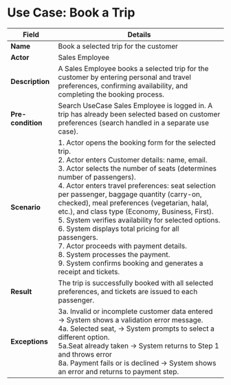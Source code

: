 # Use Case: Book a Trip

| **Field**         | **Details**                                                                                                                                                                  |
|-------------------|-------------------------------------------------------------------------------------------------------------------------------------------------------------------------------|
| **Name**          | Book a selected trip for the customer                                                                                                                                        |
| **Actor**         | Sales Employee                                                                                                                                                                |
| **Description**   | A Sales Employee books a selected trip for the customer by entering personal and travel preferences, confirming availability, and completing the booking process.             |
| **Pre-condition** | Search UseCase Sales Employee is logged in. A trip has already been selected based on customer preferences (search handled in a separate use case).                                         |
| **Scenario**      | 1. Actor opens the booking form for the selected trip. <br>2. Actor enters Customer details: name, email. <br>3. Actor selects the number of seats (determines number of passengers). <br>4. Actor enters travel preferences: seat selection per passenger, baggage quantity (carry-on, checked), meal preferences (vegetarian, halal, etc.), and class type (Economy, Business, First). <br>5. System verifies availability for selected options. <br>6. System displays total pricing for all passengers. <br>7. Actor proceeds with payment details. <br>8. System processes the payment. <br>9. System confirms booking and generates a receipt and tickets. |
| **Result**        | The trip is successfully booked with all selected preferences, and tickets are issued to each passenger.                                                                     |
| **Exceptions**    | 3a. Invalid or incomplete customer data entered → System shows a validation error message. <br>4a. Selected seat,  → System prompts to select a different option. <br>5a.Seat already taken → System returns to Step 1 and throws error <br>8a. Payment fails or is declined → System shows an error and returns to payment step. |
